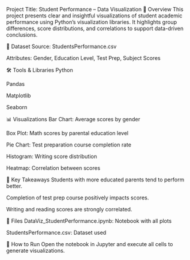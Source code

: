 Project Title: Student Performance – Data Visualization
📄 Overview
This project presents clear and insightful visualizations of student academic performance using Python’s visualization libraries. It highlights group differences, score distributions, and correlations to support data-driven conclusions.

📁 Dataset
Source: StudentsPerformance.csv

Attributes: Gender, Education Level, Test Prep, Subject Scores

🛠️ Tools & Libraries
Python

Pandas

Matplotlib

Seaborn

📊 Visualizations
Bar Chart: Average scores by gender

Box Plot: Math scores by parental education level

Pie Chart: Test preparation course completion rate

Histogram: Writing score distribution

Heatmap: Correlation between scores

🧠 Key Takeaways
Students with more educated parents tend to perform better.

Completion of test prep course positively impacts scores.

Writing and reading scores are strongly correlated.

📂 Files
DataViz_StudentPerformance.ipynb: Notebook with all plots

StudentsPerformance.csv: Dataset used

🚀 How to Run
Open the notebook in Jupyter and execute all cells to generate visualizations.